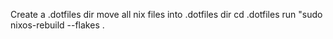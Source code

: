 Create a .dotfiles dir
move all nix files into .dotfiles dir
cd .dotfiles
run "sudo nixos-rebuild --flakes . 
